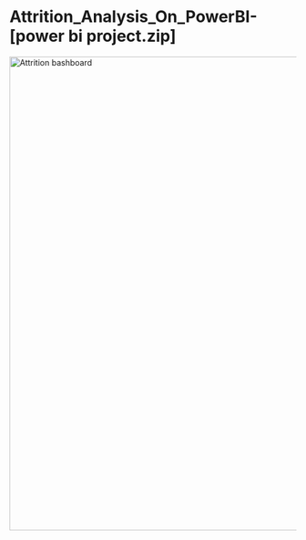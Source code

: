 # Attrition_Analysis_On_PowerBI-[power bi project.zip]
<img width="831" alt="Attrition bashboard" src="https://github.com/yash7463/Attrition_Analysis_On_PowerBI-/assets/100232299/75f834ed-a24c-43b0-aff3-04ce65d9f769">

<br>

